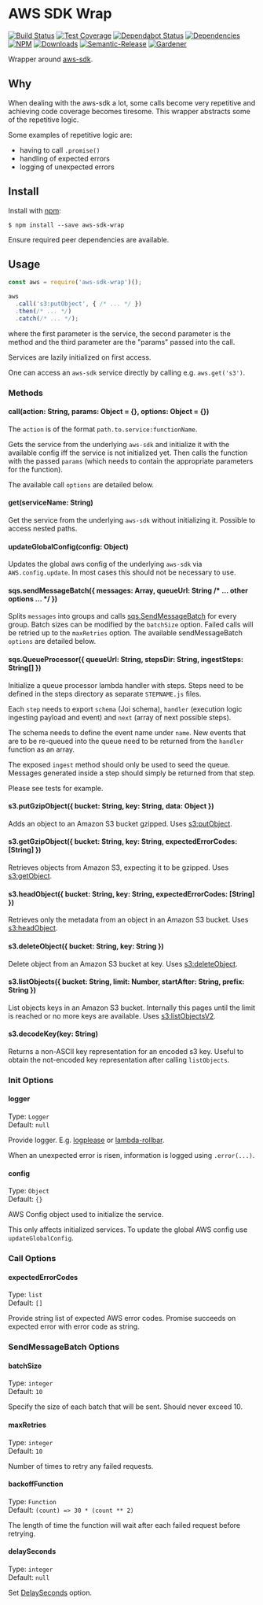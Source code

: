 # AWS SDK Wrap

[![Build Status](https://circleci.com/gh/blackflux/aws-sdk-wrap.png?style=shield)](https://circleci.com/gh/blackflux/aws-sdk-wrap)
[![Test Coverage](https://img.shields.io/coveralls/blackflux/aws-sdk-wrap/master.svg)](https://coveralls.io/github/blackflux/aws-sdk-wrap?branch=master)
[![Dependabot Status](https://api.dependabot.com/badges/status?host=github&repo=blackflux/aws-sdk-wrap)](https://dependabot.com)
[![Dependencies](https://david-dm.org/blackflux/aws-sdk-wrap/status.svg)](https://david-dm.org/blackflux/aws-sdk-wrap)
[![NPM](https://img.shields.io/npm/v/aws-sdk-wrap.svg)](https://www.npmjs.com/package/aws-sdk-wrap)
[![Downloads](https://img.shields.io/npm/dt/aws-sdk-wrap.svg)](https://www.npmjs.com/package/aws-sdk-wrap)
[![Semantic-Release](https://github.com/blackflux/js-gardener/blob/master/assets/icons/semver.svg)](https://github.com/semantic-release/semantic-release)
[![Gardener](https://github.com/blackflux/js-gardener/blob/master/assets/badge.svg)](https://github.com/blackflux/js-gardener)

Wrapper around [aws-sdk](https://www.npmjs.com/package/aws-sdk).

## Why

When dealing with the aws-sdk a lot, some calls become very repetitive and achieving code coverage becomes tiresome. This wrapper abstracts some of the repetitive logic.

Some examples of repetitive logic are:
 - having to call `.promise()` 
 - handling of expected errors
 - logging of unexpected errors

## Install

Install with [npm](https://www.npmjs.com/):

    $ npm install --save aws-sdk-wrap

Ensure required peer dependencies are available.

## Usage

<!-- eslint-disable-next-line import/no-unresolved, import/no-extraneous-dependencies -->
```js
const aws = require('aws-sdk-wrap')();

aws
  .call('s3:putObject', { /* ... */ })
  .then(/* ... */)
  .catch(/* ... */);
```

where the first parameter is the service, the second parameter is the method and the third parameter are the "params" passed into the call.

Services are lazily initialized on first access.

One can access an `aws-sdk` service directly by calling e.g. `aws.get('s3')`.

### Methods

#### call(action: String, params: Object = {}, options: Object = {})

The `action` is of the format `path.to.service:functionName`.

Gets the service from the underlying `aws-sdk` and initialize it with the available config iff the service is not initialized yet.
Then calls the function with the passed `params` (which needs to contain the appropriate parameters for the function). 

The available call `options` are detailed below. 

#### get(serviceName: String)

Get the service from the underlying `aws-sdk` without initializing it. Possible to access nested paths.

#### updateGlobalConfig(config: Object)

Updates the global aws config of the underlying `aws-sdk` via `AWS.config.update`.
In most cases this should not be necessary to use.

#### sqs.sendMessageBatch({ messages: Array, queueUrl: String /* ... other options ... */ })

Splits `messages` into groups and calls [sqs.SendMessageBatch](https://docs.aws.amazon.com/AWSJavaScriptSDK/latest/AWS/SQS.html#sendMessageBatch-property) for every group.
Batch sizes can be modified by the `batchSize` option. Failed calls will be retried up to the `maxRetries` option.
The available sendMessageBatch `options` are detailed below.

#### sqs.QueueProcessor({ queueUrl: String, stepsDir: String, ingestSteps: String[] })

Initialize a queue processor lambda handler with steps. Steps need to be defined in the steps directory as separate `STEPNAME.js` files.

Each `step` needs to export `schema` (Joi schema), `handler` (execution logic ingesting payload and event) and `next` (array of next possible steps).

The schema needs to define the event name under `name`. New events that are to be re-queued into the queue need to be returned from the `handler` function as an array.

The exposed `ingest` method should only be used to seed the queue. Messages generated inside a step should simply be returned from that step.

Please see tests for example.

#### s3.putGzipObject({ bucket: String, key: String, data: Object })
Adds an object to an Amazon S3 bucket gzipped. Uses [s3:putObject](https://docs.aws.amazon.com/AWSJavaScriptSDK/latest/AWS/S3.html#putObject-property).

#### s3.getGzipObject({ bucket: String, key: String, expectedErrorCodes: [String] })
Retrieves objects from Amazon S3, expecting it to be gzipped. Uses [s3:getObject](https://docs.aws.amazon.com/AWSJavaScriptSDK/latest/AWS/S3.html#getObject-property).

#### s3.headObject({ bucket: String, key: String, expectedErrorCodes: [String] })
Retrieves only the metadata from an object in an Amazon S3 bucket. Uses [s3:headObject](https://docs.aws.amazon.com/AWSJavaScriptSDK/latest/AWS/S3.html#headObject-property).

#### s3.deleteObject({ bucket: String, key: String })
Delete object from an Amazon S3 bucket at key. Uses [s3:deleteObject](https://docs.aws.amazon.com/AWSJavaScriptSDK/latest/AWS/S3.html#deleteObject-property).

#### s3.listObjects({ bucket: String, limit: Number, startAfter: String, prefix: String })
List objects keys in an Amazon S3 bucket. Internally this pages until the 
limit is reached or no more keys are available. Uses [s3:listObjectsV2](https://docs.aws.amazon.com/AWSJavaScriptSDK/latest/AWS/S3.html#listObjectsV2-property).

#### s3.decodeKey(key: String)
Returns a non-ASCII key representation for an encoded s3 key. Useful to obtain the 
not-encoded key representation after calling `listObjects`.

### Init Options

#### logger

Type: `Logger`<br>
Default: `null`

Provide logger. E.g. [logplease](https://github.com/haadcode/logplease) or [lambda-rollbar](https://github.com/blackflux/lambda-rollbar).

When an unexpected error is risen, information is logged using `.error(...)`.

#### config

Type: `Object`<br>
Default: `{}`

AWS Config object used to initialize the service.

This only affects initialized services. To update the global AWS config use `updateGlobalConfig`.

### Call Options

#### expectedErrorCodes

Type: `list`<br>
Default: `[]`

Provide string list of expected AWS error codes. Promise succeeds on expected error with error code as string.

### SendMessageBatch Options

#### batchSize
Type: `integer`<br>
Default: `10`

Specify the size of each batch that will be sent. Should never exceed 10.

#### maxRetries
Type: `integer`<br>
Default: `10`

Number of times to retry any failed requests.

#### backoffFunction
Type: `Function`<br>
Default: `(count) => 30 * (count ** 2)`

The length of time the function will wait after each failed request before retrying.

#### delaySeconds
Type: `integer`<br>
Default: `null`

Set [DelaySeconds](https://docs.aws.amazon.com/AWSSimpleQueueService/latest/SQSDeveloperGuide/sqs-delay-queues.html) option. 
